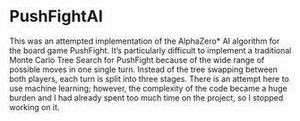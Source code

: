 # PushFightAI

This was an attempted implementation of the AlphaZero* AI algorithm for the board game PushFight. It’s particularly difficult to implement a traditional Monte Carlo Tree Search for PushFight because of the wide range of possible moves in one single turn. Instead of the tree swapping between both players, each turn is split into three stages. There is an attempt here to use machine learning; however, the complexity of the code became a huge burden and I had already spent too much time on the project, so I stopped working on it.
